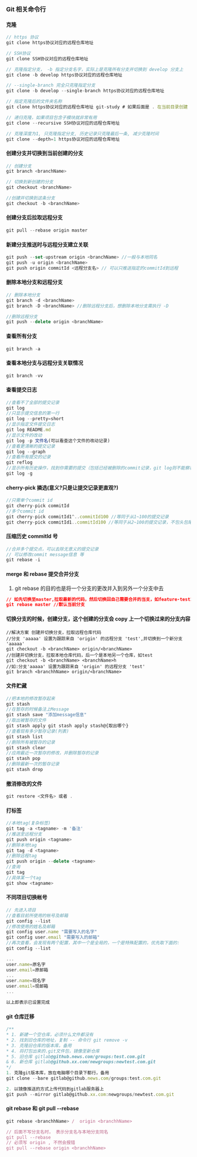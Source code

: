 <!--
 * @Author: your name
 * @Date: 2020-08-13 10:35:46
 * @LastEditTime: 2022-09-27 10:57:38
 * @LastEditors: Please set LastEditors
 * @Description: In User Settings Edit
 * @FilePath: /learningnotes/git/git.md
-->

### Git 相关命令行

#### 克隆

```javascript
// https 协议
git clone https协议对应的远程仓库地址

// SSH协议
git clone SSH协议对应的远程仓库地址

// 克隆指定分支， -b 指定分支名字，实际上是克隆所有分支并切换到 develop 分支上
git clone -b develop https协议对应的远程仓库地址

// --single-branch 完全只克隆指定分支
git clone -b develop --single-branch https协议对应的远程仓库地址

// 指定克隆后的文件夹名称
git clone https协议对应的远程仓库地址 git-study # 如果后面是 . 在当前目录创建

// 递归克隆，如果项目包含子模块就非常有用
git clone --recursive SSH协议对应的远程仓库地址

// 克隆深度为1, 只克隆指定分支, 历史记录只克隆最后一条, 减少克隆时间
git clone --depth=1 https协议对应的远程仓库地址
```

#### 创建分支并切换到当前创建的分支

```javascript
// 创建分支
git branch <branchName>

// 切换到新创建的分支
git checkout <branchName>

//创建并切换到这条分支
git checkout -b <branchName>
```

#### 创建分支后拉取远程分支

```javascript
git pull --rebase origin master
```

#### 新建分支推送时与远程分支建立关联

```javascript
git push --set-upstream origin <branchName> //一般与本地同名
git push -u origin <branchName>
git push origin commitId <远程分支名> // 可以只推送指定的commitId到远程
```

#### 删除本地分支和远程分支

```javascript
// 删除本地分支
git branch -d <branchName>
git branch -D <branchName> //删除远程分支后，想删除本地分支需执行 -D

//删除远程分支
git push --delete origin <branchName>
```

#### 查看所有分支

```javascript
git branch -a
```

#### 查看本地分支与远程分支关联情况

```javascript
git branch -vv
```

#### 查看提交日志

```javascript
//查看不了全部的提交记录
git log
//只显示提交信息的第一行
git log --pretty=short
//显示指定文件提交日志
git log README.md
//显示文件的改动
git log -p 文件名(可以看查这个文件的改动记录)
//查看更清晰的提交记录
git log --graph
//查看所有提交的记录
git reflog
//显示所有历史操作，找到你需要的提交（包括已经被删除的commit记录，git log则不能察看已经删除了的commit记录）
git log -g
```

#### cherry-pick 撛选(意义?只是让提交记录更直观?)

```javascript
//只需单个commit id
git cherry-pick commitId
//多个commit id
git cherry-pick commitId1^..commitId100 //等同于从1~100的提交记录
git cherry-pick commitId1..commitId100 //等同于从2~100的提交记录，不包头包尾
```

#### 压缩历史 commitId 号

```javascript
//合并多个提交点，可以去除无意义的提交记录
// 可以修改commit message信息 等
git rebase -i
```

#### merge 和 rebase 提交合并分支

1. git rebase 的目的也是将一个分支的更改并入到另外一个分支中去

```json
// 如先切换至master,拉取最新的代码，然后切换回自己需要合并的当支，如feature-test1.0-w，再执行下方操作
git rebase master //默认当前分支
```

#### 切换分支的时候，创建分支，这个创建的分支会 copy 上一个切换过来的分支内容

```javasript
//解决方案 创建并切换分支，拉取远程仓库代码
//分支 'aaaaa' 设置为跟踪来自 'origin' 的远程分支 'test',并切换到一个新分支 'aaaaa'
git checkout -b <branchName> origin/<branchName>
//创建并切换分支，拉取本地仓库代码，后一个是本地另一个仓库，如test
git checkout -b <branchName> <branchName>h
//如:分支'aaaaa' 设置为跟踪来自 'origin' 的远程分支 'test'
git branch <branchhName> origin/<branchName>
```

#### 文件贮藏

```javascript
//把本地的修改暂存起来
git stash
//在暂存的时候备注上Message
git stash save "添加message信息"
//取出被暂存的文件
git stash apply git stash apply stash@{取出哪个}
//查看现有多少暂存记录(列表)
git stash list
//删除所有被暂存的记录
git stash clear
//应用最近一次暂存的修改，并删除暂存的记录
git stash pop
//删除最新一次的暂存记录
git stash drop
```

#### 撤消修改的文件

```javascript
git restore <文件名> 或者 .
```

#### 打标签

```javascript
//本地tag(复杂标签)
git tag -a <tagname> -m '备注'
//推送至远程分支
git push origin <tagname>
//删除本地tag
git tag -d <tagname>
//删除远程tag
git push origin --delete <tagname>
//查询
git tag
//具体某一个tag
git show <tagname>
```

#### 不同项目切换帐号

```javascript
// 先进入项目
//查看目前所使用的帐号及邮箱
git config --list
//修改使用的姓名及邮箱
git config user.name "需要写入的名字"
git config user.email "需要写入的邮箱"
//再次查看，会发现有两个配置，其中一个是全局的，一个是特殊配置的，优先取下面的:
git config --list

...
user.name=原名字
user.email=原邮箱
...
user.name=现名字
user.email=现邮箱
...

以上即表示已设置完成

```

#### git 仓库迁移

```javascript
/**
* 1. 新建一个空仓库，必须什么文件都没有
* 2. 找到旧仓库的地址，复制 -- 命令行 git remove -v
* 3. 克隆旧仓库的版本库，备用
* 4. 将打包出来的.git文件包，镜像至新仓库
* 5. 旧仓库 gitlab@github.news.com/groups:test.com.git
& 6. 新仓库 gitlab@github.xx.com/newgroups:newtest.com.git
*/
1. 克隆git版本库，放在电脑哪个目录下都行，备用
git clone --bare gitlab@github.news.com/groups:test.com.git

2. 以镜像推送的方式上传代码到gitlab服务器上
git push --mirror gitlab@github.xx.com:newgroups/newtest.com.git
```

#### git rebase 和 git pull --rebase

```javascript
git rebase <branchhName> /  origin <branchhName>

// 后面不写分支名时， 表示分支名与本地分支同名
git pull --rebase
// 必须写 origin , 不然会报错 
git pull --rebase origin <branchhName>
```
